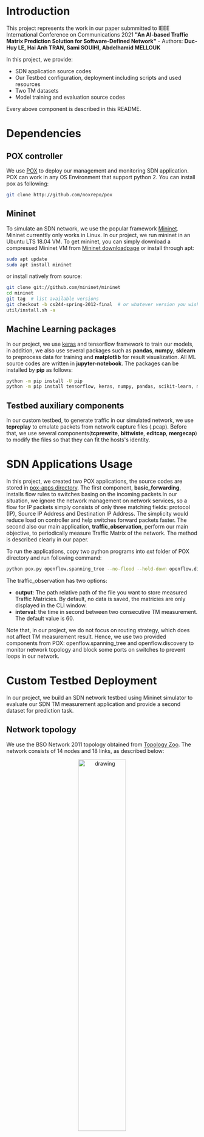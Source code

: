 <script type="text/javascript" src="https://cdnjs.cloudflare.com/ajax/libs/mathjax/2.7.2/MathJax.js? 
config=TeX-MML-AM_CHTML"></script>

# Introduction

This project represents the work in our paper submmitted to IEEE International Conference on Communications 2021 **"An AI-based Traffic Matrix Prediction Solution for Software-Defined Network"** - Authors: **Duc-Huy LE, Hai Anh TRAN, Sami SOUIHI, Abdelhamid MELLOUK**

In this project, we provide:
- SDN application source codes
- Our Testbed configuration, deployment including scripts and used resources
- Two TM datasets
- Model training and evaluation source codes

Every above component is described in this README.

# Dependencies

## POX controller
We use [POX](https://github.com/noxrepo/pox) to deploy our management and monitoring SDN application. POX can work in any OS Environment that support python 2. You can install pox as following:

```bash
git clone http://github.com/noxrepo/pox
```

## Mininet
To simulate an SDN network, we use the popular framework [Mininet](http://mininet.org/). Mininet currenttly only works in Linux. In our project, we run mininet in an Ubuntu LTS 18.04 VM. To get mininet, you can simply download a compressed Mininet VM from [Mininet downloadpage](https://github.com/mininet/mininet/wiki/Mininet-VM-Images) or install through apt:

```bash
sudo apt update
sudo apt install mininet
```

or install natively from source:
```bash
git clone git://github.com/mininet/mininet
cd mininet
git tag  # list available versions
git checkout -b cs244-spring-2012-final  # or whatever version you wish to install
util/install.sh -a
```

## Machine Learning packages

In our project, we use [keras](https://keras.io/) and tensorflow framework to train our models, in addition, we also use several packages such as **pandas**, **numpy**, **sklearn** to preprocess data for training and **matplotlib** for result visualization. All ML source codes are written in **jupyter-notebook**. The packages can be installed by **pip** as follows:

```bash
python -m pip install -U pip
python -m pip install tensorflow, keras, numpy, pandas, scikit-learn, matplotlib, jupyter-notebook
```
## Testbed auxiliary components

In our custom testbed, to generate traffic in our simulated network, we use **tcpreplay** to emulate packets from network capture files (.pcap). Before that, we use several components(**tcprewrite**, **bittwiste**, **editcap**, **mergecap**) to modify the files so that they can fit the hosts's identity. 


# SDN Applications Usage

In this project, we created two POX applications, the source codes are stored in [pox-apps directory](https://github.com/duchuyle108/SDN-TMprediction/tree/main/pox-apps). The first component, **basic_forwarding**, installs flow rules to switches basing on the incoming packets.In our situation, we ignore the network management on network services, so a flow for IP packets simply consists of only three matching fields: protocol (IP), Source IP Address and Destination IP Address. The simplicity would reduce load on controller and help switches forward packets faster. The second also our main application, **traffic_observation**, perform our main objective, to periodically measure Traffic Matrix of the network. The method is described clearly in our paper.

To run the applications, copy two python programs into *ext* folder of POX directory and run following command:

```bash
python pox.py openflow.spanning_tree --no-flood --hold-down openflow.discovery basic_forwarding traffic_observation --output=output_path --interval=measurement_interval_in_second
```

The traffic_observation has two options:
- **output**: The path relative path of the file you want to store measured Traffic Matricies. By default, no data is saved, the matricies are only displayed in the CLI window.
- **interval**: the time in second between two consecutive TM measurement. The default value is 60.

Note that, in our project, we do not focus on routing strategy, which does not affect TM measurement result. Hence, we use two provided components from POX: openflow.spanning_tree and openflow.discovery to monitor network topology and block some ports on switches to prevent loops in our network.

# Custom Testbed Deployment
In our project, we build an SDN network testbed using Mininet simulator to evaluate our SDN TM measurement application and provide a second dataset for prediction task.
## Network topology
We use the BSO Network 2011 topology obtained from [Topology Zoo](http://www.topology-zoo.org/dataset.html). The network consists of 14 nodes and 18 links, as described below:

<p align="center">
<img src="figs/bso-topo.png" alt="drawing" width="50%"/>
</p>

In our Mininet simulation, each node is represented by a ovs-switch. each switch is connected to a host, which generates traffic flows in the network. 

## Traffic Generation

To perform the most realistic network environment. At first, we gather network capture files (.pcap) in real network from several sources (real-time captured in our network or public pcap library like [Netresec](https://www.netresec.com/)). The pcaps also varies from many type of services such as file transfer, video stream, DNS, web surfing or even intrusion traffic. Most of the pcap files contain packets from many connections, therefor we have to filter out traffic flows from the connections we want by using WireShark. After that, we modify the end points of them so they would fit the addresses of the hosts in our network. Traffic preparation is an important part, defines the operation of the network. 

In our project, for each node, we prepare a pcap file for traffic to every other node. After the modification, we propose two approaches to retransmit them using tcpreplay:

- (1): For each host, transmit all of its pcap files using multiple parallel tcpreplay processes.
- (2): Merge all of the pcap files into a single file and use one only process to replay it.

The first approach is less complex in configuration. However, it takes more resources to run. And in large-size network with a big number of nodes, two many tcpreplay processes could use up the VM's resource and affect the Testbed's stability. So we propose the second approach, to merge all of a node's pcap files into a single one using [mergecap](https://linux.die.net/man/1/mergecap). Though, this encouters a problem that the absolute timestamp of the pcap files are different, so the traffic to other nodes might not be transmitted simultaneously. So we have to change their timestamps first by using [bittwiste](http://bittwist.sourceforge.net/). For each approach, we create two traffic preparation scripts: *Testbed/modify-pcap.sh* and *Testbed/merge-pcap.sh* corresponding to the first and second approach.

*Testbed/prepare-pcaps* directory contains the prepared pcap files using approach (1). 

## Deployment
To deploy our Testbed simulation, run the following command:

```sh
sudo python Testbed/mininet/bso-topo.py
```

Note that, in the program, we run a CLI script when finishing create network topology, to automatically run tcpreplay command in every hosts. Script file *traffic_gen_script1.sh* corresponds to approach (1) in traffic generation and the other, *traffic_gen_script2.sh* for aproach (2).

## Collected dataset

Running the Mininet simulation with POX applications proposed above, we collected a dataset containing 6257 traffic matricies after running for 4 days, stored in *dataset/testbed_flat_tms.csv* 

# GÉANT Backbone Network data

GÉANT Backbone Network dataset is the most well-known Traffic Matrix dataset. You can download the raw data [here](http://totem.info.ucl.ac.be/dataset.html). GÉANT Backbone Network topology consists of 23 nodes and 38 links, as described below:

<p align="center">
<img src="figs/geant-topo.png" alt="drawing" width="50%"/>
</p>

The dataset contains Traffic Matricies from a 4-month period capturing with 15-minute invterval. Originally, each traffic matrix is stored in a single xml file. For more convinence in using the dataset, we make a script (*dataset/geant-dataset-converter.py*) to convert all of the separate matricies into a single file. *dataset/geant_flat_tms.csv* is the final converted dataset. The dataset consists of 10772 traffic matricies.

# Traffic Matrix Prediction

## Machine Learning models

In our project, to deal with the time series prediction problem, we propose three popular RNN variants: Long Short-Term Memory (LSTM), Bidirectional LSTM (BiLSTM) and Gated Recurrent Unit (GRU). Each of the models has one hidden layer with 100 units. They are all trained through 200 epochs and the best parameter set is kept for further evaluation.

## Data preparation
Firstly, to normalize the data, we divide all of the traffic volume by the biggest one so that every value is in range (0, 1). From the raw matricies, we form a time series dataset by group 11 consecutive matricies as a record (10 first matricies is the input and the last one is the ouput of the record). Secondly, we divide the dataset into two subset: 80% used for training and 20% used for evaluation. 

## Methodology

In this work, we assume that each Original-Destinaion (OD) traffic is independent from other ones. SO that we feed the models with one OD traffic at a time.

The training processes are operated using tensorflow and keras framework. 

## Evaluation
We use RMSE formula to evaluate the prediction generated by trained models, defined as follow:

$$ RMSE = \sqrt{(\frac{1}{n})\sum_{i=1}^{n}(y_i - x_i)^2 } $$

The lower RMSE value, the better overall prediction performance.

# Acknowledment

This research is funded by Vietnam National Foundation for Science and Technology Development (NAFOSTED).
